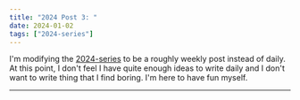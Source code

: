 ```yaml
---
title: "2024 Post 3: "
date: 2024-01-02
tags: ["2024-series"]
---
```


I'm modifying the [2024-series](/tags/2024-series) to be a roughly weekly post instead of daily.
At this point, I don't feel I have quite enough ideas to write daily and I don't want to write thing that I find boring.
I'm here to have fun myself.

---

